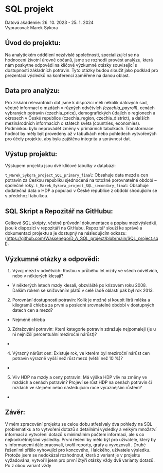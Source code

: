 # SQL projekt
Datová akademie: 26. 10. 2023 - 25. 1. 2024  
Vypracoval: Marek Sýkora

## Úvod do projektu:
Na analytickém oddělení nezávislé společnosti, specializující se na hodnocení životní úrovně občanů, jsme se rozhodli provést analýzu, která nám poskytne odpovědi na klíčové výzkumné otázky související s dostupností základních potravin. Tyto otázky budou sloužit jako podklad pro prezentaci výsledků na konferenci zaměřené na danou oblast.

## Data pro analýzu:
Pro získání relevantních dat jsme k dispozici měli několik datových sad, včetně informací o mzdách v různých odvětvích _(czechia_payroll)_, cenách vybraných potravin (czechia_price), demografických údajích o regionech a okresech v České republice (czechia_region, czechia_district), a dalších mezinárodních informacích o státech světa (countries, economies).
Podmínkou bylo neprovádět změny v primárních tabulkách. Transformace hodnot by měly být provedeny až v tabulkách nebo pohledech vytvořených pro účely projektu, aby byla zajištěna integrita a správnost dat.

## Výstup projektu:
Výstupem projektu jsou dvě klíčové tabulky v databázi:

`t_Marek_Sykora_project_SQL_primary_final`: Obsahuje data mezd a cen potravin za Českou republiku sjednocená na totožné porovnatelné období – společné roky.
`t_Marek_Sykora_project_SQL_secondary_final`: Obsahuje dodatečná data o HDP a populaci v České republice z období shodujícím se s předchozí tabulkou.

## SQL Skript a Repozitář na GitHubu:
Celkové SQL skripty, včetně průvodní dokumentace a popisu mezivýsledků, jsou k dispozici v repozitáři na GitHubu. Repozitář slouží ke správě a dokumentaci projektu a je dostupný na následujícím odkazu:  (https://github.com/Wassenego/D_A_SQL_project/blob/main/SQL_project.sql).

## Výzkumné otázky a odpovědi:  
1.  Vývoj mezd v odvětvích: Rostou v průběhu let mzdy ve všech odvětvích, nebo v některých klesají?
  -  V některých letech mzdy klesali, obzvláště po krizovém roku 2008. Dalším rokem se snižováním platů v celé řadě oblastí pak byl rok 2013. 
2.  Porovnání dostupnosti potravin: Kolik je možné si koupit litrů mléka a kilogramů chleba za první a poslední srovnatelné období v dostupných datech cen a mezd?    
   - Nejméně chleba
3.  Zdražování potravin: Která kategorie potravin zdražuje nejpomaleji (je u ní nejnižší percentuální meziroční nárůst)?  
   - 
4.  Výrazný nárůst cen: Existuje rok, ve kterém byl meziroční nárůst cen potravin výrazně vyšší než růst mezd (větší než 10 %)?  
   -
5.  Vliv HDP na mzdy a ceny potravin: Má výška HDP vliv na změny ve mzdách a cenách potravin? Projeví se růst HDP na cenách potravin či mzdách ve stejném nebo následujícím roce výraznějším růstem?  
   -

## Závěr:
V mém zpracování projektu se celou dobu střetávaly dva pohledy na SQL problematiku a to vytvoření dotazů s detailními výsledky a velkým množství informací a vytvoření dotazů s minimálním počtem informací, ale s co nejkonkrétnějšími výsledky. První řešení by mělo být pro uživatele, který by s informacemi dále pracovali, tvořil reporty, grafy a vyvozovali . Druhé řešení mi přišlo vyhovující pro koncového, i laického, uživatele výsledku. Protože jsem se nedokázal rozhodnout, která z variant je v projektu vyžadována, vytvořil jsem pro první čtyři otázky vždy dvě varianty dotazů. Po  z obou variant vždy 

